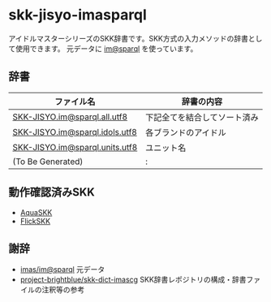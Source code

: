 # skk-jisyo-imasparql

アイドルマスターシリーズのSKK辞書です。SKK方式の入力メソッドの辞書として使用できます。
元データに [im@sparql](https://github.com/imas/imasparql) を使っています。

## 辞書

| ファイル名 | 辞書の内容 |
|---|---|
| [SKK-JISYO.im@sparql.all.utf8](https://raw.githubusercontent.com/banjun/skk-jisyo-imasparql/master/SKK-JISYO.im@sparql.all.utf8) | 下記全てを結合してソート済み |
| [SKK-JISYO.im@sparql.idols.utf8](https://raw.githubusercontent.com/banjun/skk-jisyo-imasparql/master/SKK-JISYO.im@sparql.idols.utf8) | 各ブランドのアイドル |
| [SKK-JISYO.im@sparql.units.utf8](https://raw.githubusercontent.com/banjun/skk-jisyo-imasparql/master/SKK-JISYO.im@sparql.units.utf8) | ユニット名 |
| (To Be Generated)  | : |

## 動作確認済みSKK

* [AquaSKK](https://github.com/codefirst/aquaskk)
* [FlickSKK](https://github.com/codefirst/FlickSKK)

## 謝辞

* [imas/im@sparql](https://github.com/imas/imasparql) 元データ
* [project-brightblue/skk-dict-imascg](https://github.com/project-brightblue/skk-dict-imascg) SKK辞書レポジトリの構成・辞書ファイルの注釈等の参考
